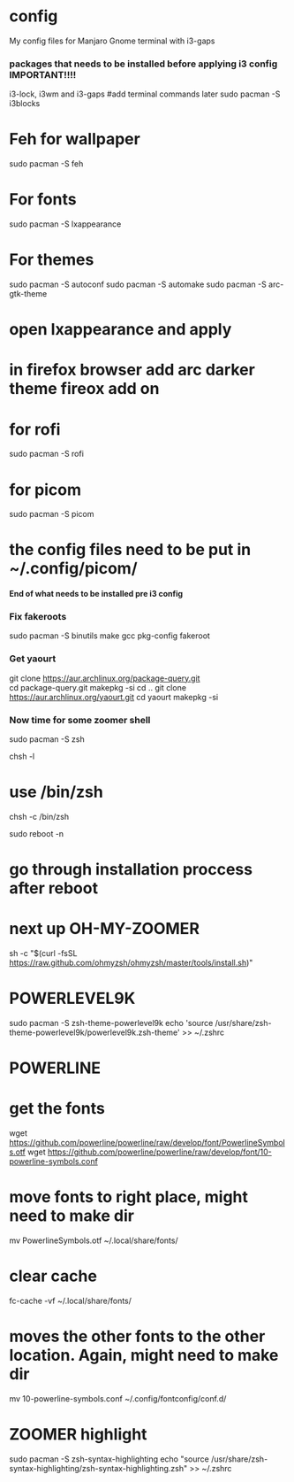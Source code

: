 # config
My config files for Manjaro Gnome terminal with i3-gaps


### packages that needs to be installed before applying i3 config IMPORTANT!!!!

i3-lock, i3wm and i3-gaps #add terminal commands later
sudo pacman -S i3blocks

# Feh for wallpaper
sudo pacman -S feh

# For fonts
sudo pacman -S lxappearance

# For themes
sudo pacman -S autoconf
sudo pacman -S automake
sudo pacman -S arc-gtk-theme

# open lxappearance and apply

# in firefox browser add arc darker theme fireox add on

# for rofi
sudo pacman -S rofi

# for picom
sudo pacman -S picom
# the config files need to be put in ~/.config/picom/

#### End of what needs to be installed pre i3 config

### Fix fakeroots
sudo pacman -S binutils make gcc pkg-config fakeroot

### Get yaourt
git clone https://aur.archlinux.org/package-query.git      
cd package-query.git
makepkg -si
cd ..
git clone https://aur.archlinux.org/yaourt.git
cd yaourt
makepkg -si

### Now time for some zoomer shell

sudo pacman -S zsh

chsh -l
# use /bin/zsh

chsh -c /bin/zsh

sudo reboot -n

# go through installation proccess after reboot
# next up OH-MY-ZOOMER
sh -c "$(curl -fsSL https://raw.github.com/ohmyzsh/ohmyzsh/master/tools/install.sh)"

# POWERLEVEL9K
sudo pacman -S zsh-theme-powerlevel9k
echo 'source /usr/share/zsh-theme-powerlevel9k/powerlevel9k.zsh-theme' >> ~/.zshrc

# POWERLINE
# get the fonts
wget https://github.com/powerline/powerline/raw/develop/font/PowerlineSymbols.otf
wget https://github.com/powerline/powerline/raw/develop/font/10-powerline-symbols.conf

# move fonts to right place, might need to make dir
mv PowerlineSymbols.otf ~/.local/share/fonts/

# clear cache
fc-cache -vf ~/.local/share/fonts/

# moves the other fonts to the other location. Again, might need to make dir
mv 10-powerline-symbols.conf ~/.config/fontconfig/conf.d/

# ZOOMER highlight

sudo pacman -S zsh-syntax-highlighting 
echo "source /usr/share/zsh-syntax-highlighting/zsh-syntax-highlighting.zsh" >> ~/.zshrc
